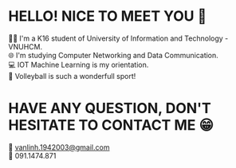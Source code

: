 # HELLO! NICE TO MEET YOU 👋
 👨‍🎓 I'm a K16 student of University of Information and Technology - VNUHCM. <br/>
 🌐 I'm studying Computer Networking and Data Communication. <br/>
 💻 IOT Machine Learning is my orientation. <br/>
 🏐 Volleyball is such a wonderfull sport!
# HAVE ANY QUESTION, DON'T HESITATE TO CONTACT ME 😁
 📨 vanlinh.1942003@gmail.com <br/>
 📱 091.1474.871

